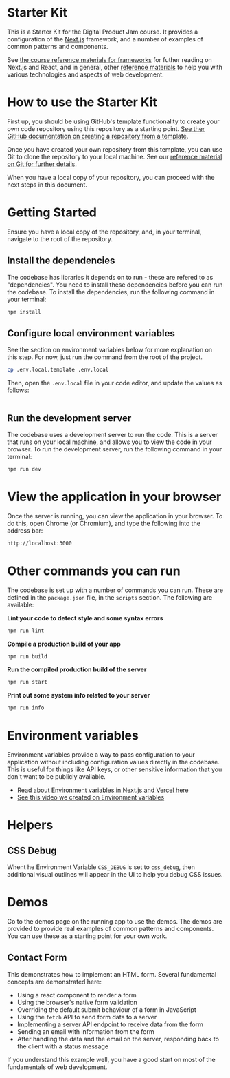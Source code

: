 # Starter Kit

This is a Starter Kit for the Digital Product Jam course. It provides a configuration of the [Next.js](https://nextjs.org/) framework, and a number of examples of common patterns and components.

See [the course reference materials for frameworks](https://github.com/digital-product-jam-2024/course/blob/main/reference/frameworks.md) for futher reading on Next.js and React, and in general, other [reference materials](https://github.com/digital-product-jam-2024/course/tree/main/reference) to help you with various technologies and aspects of web development.

# How to use the Starter Kit

First up, you should be using GitHub's template functionality to create your own code repository using this repository as a starting point. [See ther GitHub documentation on creating a repository from a template](https://docs.github.com/en/repositories/creating-and-managing-repositories/creating-a-repository-from-a-template).

Once you have created your own repository from this template, you can use Git to clone the repository to your local machine. See our [reference material on Git for further details](https://github.com/digital-product-jam-2024/course/blob/main/reference/git.md).

When you have a local copy of your repository, you can proceed with the next steps in this document.

# Getting Started

Ensure you have a local copy of the repository, and, in your terminal, navigate to the root of the repository.

## Install the dependencies

The codebase has libraries it depends on to run - these are refered to as "dependencies". You need to install these dependencies before you can run the codebase. To install the dependencies, run the following command in your terminal:

```bash
npm install
```

## Configure local environment variables

See the section on environment variables below for more explanation on this step. For now, just run the command from the root of the project.

```bash
cp .env.local.template .env.local
```

Then, open the `.env.local` file in your code editor, and update the values as follows:

```bash
```

## Run the development server

The codebase uses a development server to run the code. This is a server that runs on your local machine, and allows you to view the code in your browser. To run the development server, run the following command in your terminal:

```bash
npm run dev
```

# View the application in your browser

Once the server is running, you can view the application in your browser. To do this, open Chrome (or Chromium), and type the following into the address bar:

```bash
http://localhost:3000
```

# Other commands you can run

The codebase is set up with a number of commands you can run. These are defined in the `package.json` file, in the `scripts` section. The following are available:

**Lint your code to detect style and some syntax errors**

```bash
npm run lint
```

**Compile a production build of your app**

```bash
npm run build
```

**Run the compiled production build of the server**

```bash
npm run start
```

**Print out some system info related to your server**

```bash
npm run info
```

# Environment variables

Environment variables provide a way to pass configuration to your application without including configuration values directly in the codebase. This is useful for things like API keys, or other sensitive information that you don't want to be publicly available.

- [Read about Environment variables in Next.js and Vercel here](https://nextjs.org/docs/pages/building-your-application/configuring/environment-variables)
- [See this video we created on Environment variables](https://youtu.be/f4sXU4d3Zd8)

# Helpers

## CSS Debug

Whent he Environment Variable `CSS_DEBUG` is set to `css_debug`, then additional visual outlines will appear in the UI to help you debug CSS issues.

# Demos

Go to the demos page on the running app to use the demos. The demos are provided to provide real examples of common patterns and components. You can use these as a starting point for your own work.

## Contact Form

This demonstrates how to implement an HTML form. Several fundamental concepts are demonstrated here:

- Using a react component to render a form
- Using the browser's native form validation
- Overriding the default submit behaviour of a form in JavaScript
- Using the `fetch` API to send form data to a server
- Implementing a server API endpoint to receive data from the form
- Sending an email with information from the form
- After handling the data and the email on the server, responding back to the client with a status message

If you understand this example well, you have a good start on most of the fundamentals of web development.
